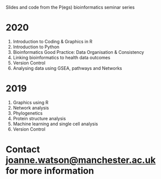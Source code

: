 Slides and code from the P(egs) bioinformatics seminar series

# 2020

1) Introduction to Coding & Graphics in R
2) Introduction to Python
3) Bioinformatics Good Practice: Data Organisation & Consistency
4) Linking bioinformatics to health data outcomes
5) Version Control
6) Analysing data using GSEA, pathways and Networks

# 2019
1) Graphics using R
2) Network analysis
3) Phylogenetics
4) Protein structure analysis
5) Machine learning and single cell analysis
6) Version Control
  
# Contact joanne.watson@manchester.ac.uk for more information
